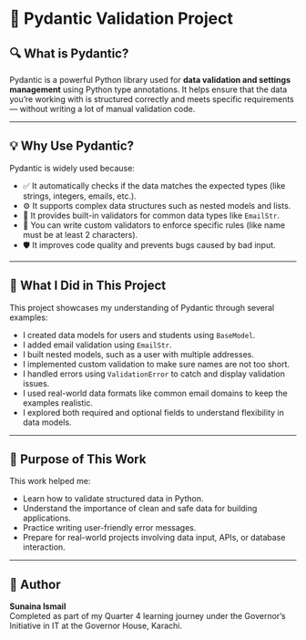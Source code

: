 # 📘 Pydantic Validation Project

## 🔍 What is Pydantic?

Pydantic is a powerful Python library used for **data validation and settings management** using Python type annotations. It helps ensure that the data you’re working with is structured correctly and meets specific requirements — without writing a lot of manual validation code.

---

## 💡 Why Use Pydantic?

Pydantic is widely used because:

- ✅ It automatically checks if the data matches the expected types (like strings, integers, emails, etc.).
- ⚙️ It supports complex data structures such as nested models and lists.
- 📧 It provides built-in validators for common data types like `EmailStr`.
- 📏 You can write custom validators to enforce specific rules (like name must be at least 2 characters).
- 🛡️ It improves code quality and prevents bugs caused by bad input.

---

## 🧠 What I Did in This Project

This project showcases my understanding of Pydantic through several examples:

- I created data models for users and students using `BaseModel`.
- I added email validation using `EmailStr`.
- I built nested models, such as a user with multiple addresses.
- I implemented custom validation to make sure names are not too short.
- I handled errors using `ValidationError` to catch and display validation issues.
- I used real-world data formats like common email domains to keep the examples realistic.
- I explored both required and optional fields to understand flexibility in data models.

---

## 🎯 Purpose of This Work

This work helped me:

- Learn how to validate structured data in Python.
- Understand the importance of clean and safe data for building applications.
- Practice writing user-friendly error messages.
- Prepare for real-world projects involving data input, APIs, or database interaction.

---

## 🙌 Author

**Sunaina Ismail**  
Completed as part of my Quarter 4 learning journey under the Governor’s Initiative in IT at the Governor House, Karachi.

